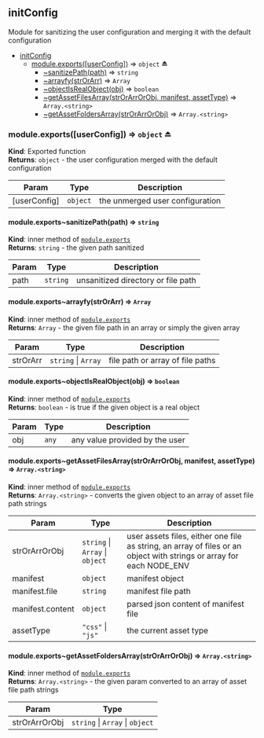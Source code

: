 <a name="module_initConfig"></a>

## initConfig
Module for sanitizing the user configuration and merging it with the default configuration


* [initConfig](#module_initConfig)
    * [module.exports([userConfig])](#exp_module_initConfig--module.exports) ⇒ <code>object</code> ⏏
        * [~sanitizePath(path)](#module_initConfig--module.exports..sanitizePath) ⇒ <code>string</code>
        * [~arrayfy(strOrArr)](#module_initConfig--module.exports..arrayfy) ⇒ <code>Array</code>
        * [~objectIsRealObject(obj)](#module_initConfig--module.exports..objectIsRealObject) ⇒ <code>boolean</code>
        * [~getAssetFilesArray(strOrArrOrObj, manifest, assetType)](#module_initConfig--module.exports..getAssetFilesArray) ⇒ <code>Array.&lt;string&gt;</code>
        * [~getAssetFoldersArray(strOrArrOrObj)](#module_initConfig--module.exports..getAssetFoldersArray) ⇒ <code>Array.&lt;string&gt;</code>

<a name="exp_module_initConfig--module.exports"></a>

### module.exports([userConfig]) ⇒ <code>object</code> ⏏
**Kind**: Exported function  
**Returns**: <code>object</code> - the user configuration merged with the default configuration  

| Param | Type | Description |
| --- | --- | --- |
| [userConfig] | <code>object</code> | the unmerged user configuration |

<a name="module_initConfig--module.exports..sanitizePath"></a>

#### module.exports~sanitizePath(path) ⇒ <code>string</code>
**Kind**: inner method of [<code>module.exports</code>](#exp_module_initConfig--module.exports)  
**Returns**: <code>string</code> - the given path sanitized  

| Param | Type | Description |
| --- | --- | --- |
| path | <code>string</code> | unsanitized directory or file path |

<a name="module_initConfig--module.exports..arrayfy"></a>

#### module.exports~arrayfy(strOrArr) ⇒ <code>Array</code>
**Kind**: inner method of [<code>module.exports</code>](#exp_module_initConfig--module.exports)  
**Returns**: <code>Array</code> - the given file path in an array or simply the given array  

| Param | Type | Description |
| --- | --- | --- |
| strOrArr | <code>string</code> \| <code>Array</code> | file path or array of file paths |

<a name="module_initConfig--module.exports..objectIsRealObject"></a>

#### module.exports~objectIsRealObject(obj) ⇒ <code>boolean</code>
**Kind**: inner method of [<code>module.exports</code>](#exp_module_initConfig--module.exports)  
**Returns**: <code>boolean</code> - is true if the given object is a real object  

| Param | Type | Description |
| --- | --- | --- |
| obj | <code>any</code> | any value provided by the user |

<a name="module_initConfig--module.exports..getAssetFilesArray"></a>

#### module.exports~getAssetFilesArray(strOrArrOrObj, manifest, assetType) ⇒ <code>Array.&lt;string&gt;</code>
**Kind**: inner method of [<code>module.exports</code>](#exp_module_initConfig--module.exports)  
**Returns**: <code>Array.&lt;string&gt;</code> - converts the given object to an array of asset file path strings  

| Param | Type | Description |
| --- | --- | --- |
| strOrArrOrObj | <code>string</code> \| <code>Array</code> \| <code>object</code> | user assets files, either one file as string, an array of files or an object with strings or array for each NODE_ENV |
| manifest | <code>object</code> | manifest object |
| manifest.file | <code>string</code> | manifest file path |
| manifest.content | <code>object</code> | parsed json content of manifest file |
| assetType | <code>&quot;css&quot;</code> \| <code>&quot;js&quot;</code> | the current asset type |

<a name="module_initConfig--module.exports..getAssetFoldersArray"></a>

#### module.exports~getAssetFoldersArray(strOrArrOrObj) ⇒ <code>Array.&lt;string&gt;</code>
**Kind**: inner method of [<code>module.exports</code>](#exp_module_initConfig--module.exports)  
**Returns**: <code>Array.&lt;string&gt;</code> - the given param converted to an array of asset file path strings  

| Param | Type |
| --- | --- |
| strOrArrOrObj | <code>string</code> \| <code>Array</code> \| <code>object</code> | 

